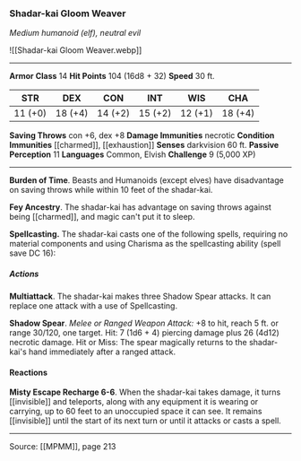 ### Shadar-kai Gloom Weaver
_Medium humanoid (elf), neutral evil_

![[Shadar-kai Gloom Weaver.webp]]




---

**Armor Class** 14
**Hit Points** 104 (16d8 + 32)
**Speed** 30 ft.

| STR     | DEX     | CON     | INT     | WIS     | CHA     |
|---------|---------|---------|---------|---------|---------|
| 11 (+0) | 18 (+4) | 14 (+2) | 15 (+2) | 12 (+1) | 18 (+4) |

**Saving Throws** con +6, dex +8
**Damage Immunities** necrotic
**Condition Immunities** [[charmed]], [[exhaustion]]
**Senses** darkvision 60 ft.
**Passive Perception** 11
**Languages** Common, Elvish
**Challenge** 9 (5,000 XP)

---

**Burden of Time**. Beasts and Humanoids (except elves) have disadvantage on saving throws while within 10 feet of the shadar-kai.

**Fey Ancestry**. The shadar-kai has advantage on saving throws against being [[charmed]], and magic can't put it to sleep.

**Spellcasting.** The shadar-kai casts one of the following spells, requiring no material components and using Charisma as the spellcasting ability (spell save DC 16):

##### Actions
**Multiattack**. The shadar-kai makes three Shadow Spear attacks. It can replace one attack with a use of Spellcasting.

**Shadow Spear**. _Melee or Ranged Weapon Attack:_ +8 to hit, reach 5 ft. or range 30/120, one target. Hit: 7 (1d6 + 4) piercing damage plus 26 (4d12) necrotic damage. Hit or Miss: The spear magically returns to the shadar-kai's hand immediately after a ranged attack.

#### Reactions
**Misty Escape Recharge 6-6**. When the shadar-kai takes damage, it turns [[invisible]] and teleports, along with any equipment it is wearing or carrying, up to 60 feet to an unoccupied space it can see. It remains [[invisible]] until the start of its next turn or until it attacks or casts a spell.


---

Source: [[MPMM]], page 213